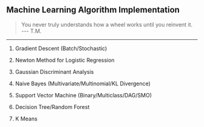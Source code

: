 ## Machine Learning Algorithm Implementation

> You never truly understands how a wheel works until you reinvent it.<br>
> --- T.M.

<hr>

1. Gradient Descent (Batch/Stochastic)

2. Newton Method for Logistic Regression

3. Gaussian Discriminant Analysis

4. Naive Bayes (Multivariate/Multinomial/KL Divergence)

5. Support Vector Machine (Binary/Multiclass/DAG/SMO)

6. Decision Tree/Random Forest

7. K Means
